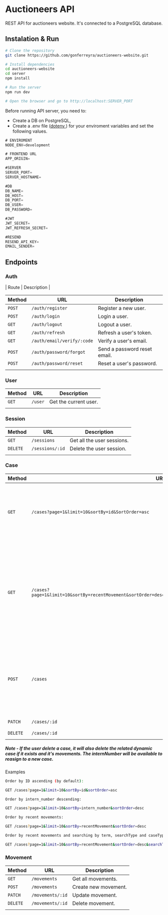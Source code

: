 # Auctioneers API

REST API for auctioneers website. It's connected to a PostgreSQL database.

## Instalation & Run

```bash
# Clone the repository
git clone https://github.com/gonferreyra/auctioneers-website.git

# Install dependencies
cd auctioneers-website
cd server
npm install

# Run the server
npm run dev

# Open the browser and go to http://localhost:SERVER_PORT
```

Before running API server, you need to:

- Create a DB on PostgreSQL,
- Create a .env file ([dotenv
  ](https://www.npmjs.com/package/dotenv)) for your enviroment variables and set the following values.

```go
# ENVIROMENT
NODE_ENV=development

# FRONTEND URL
APP_ORIGIN=

#SERVER
SERVER_PORT=
SERVER_HOSTNAME=

#DB
DB_NAME=
DB_HOST=
DB_PORT=
DB_USER=
DB_PASSWORD=

#JWT
JWT_SECRET=
JWT_REFRESH_SECRET=

#RESEND
RESEND_API_KEY=
EMAIL_SENDER=
```

## Endpoints

### Auth

| Route | Description |

| Method | URL                        | Description                  |
| ------ | -------------------------- | ---------------------------- |
| `POST` | `/auth/register`           | Register a new user.         |
| `POST` | `/auth/login`              | Login a user.                |
| `GET`  | `/auth/logout`             | Logout a user.               |
| `GET`  | `/auth/refresh`            | Refresh a user's token.      |
| `GET`  | `/auth/email/verify/:code` | Verify a user's email.       |
| `POST` | `/auth/password/forgot`    | Send a password reset email. |
| `POST` | `/auth/password/reset`     | Reset a user's password.     |
|        |

### User

| Method | URL     | Description           |
| ------ | ------- | --------------------- |
| `GET`  | `/user` | Get the current user. |
|        |

### Session

| Method   | URL             | Description                |
| -------- | --------------- | -------------------------- |
| `GET`    | `/sessions`     | Get all the user sessions. |
| `DELETE` | `/sessions/:id` | Delete the user session.   |
|          |

### Case

| Method   | URL                                                                                                            | Description                                                                                                                             |
| -------- | -------------------------------------------------------------------------------------------------------------- | --------------------------------------------------------------------------------------------------------------------------------------- |
| `GET`    | `/cases?page=1&limit=10&sortBy=id&SortOrder=asc`                                                               | Get all cases with pagination and sorted by id in ascending or descending order.                                                        |
| `GET`    | `/cases?page=1&limit=10&sortBy=recentMovement&sortOrder=desc&searchTerm=something&searchType=all&caseType=all` | Get all cases with pagination, sorted by recent movements in ascending or descending order and search by term, searchType and caseType. |
| `POST`   | `/cases`                                                                                                       | Add a new Case. Depending on the caseType it will also create a dynamic case with the specific type.                                    |
| `PATCH`  | `/cases/:id`                                                                                                   | Update cases                                                                                                                            |
| `DELETE` | `/cases/:id`                                                                                                   | Delete case                                                                                                                             |
|          |

##### Note - If the user delete a case, it will also delete the related dynamic case if it exists and it's movements. The internNumber will be available to reasign to a new case.

Examples

```bash
Order by ID ascending (by default):

GET /cases?page=1&limit=10&sortBy=id&sortOrder=asc
```

```bash
Order by intern_number descending:

GET /cases?page=1&limit=10&sortBy=intern_number&sortOrder=desc
```

```bash
Order by recent movements:

GET /cases?page=1&limit=10&sortBy=recentMovement&sortOrder=desc
```

```bash
Order by recent movements and searching by term, searchType and caseType:

GET /cases?page=1&limit=10&sortBy=recentMovement&sortOrder=desc&searchTerm=caseName&searchType=recordNumber&caseType=property
```

### Movement

| Method   | URL              | Description          |
| -------- | ---------------- | -------------------- |
| `GET`    | `/movements`     | Get all movements.   |
| `POST`   | `/movements`     | Create new movement. |
| `PATCH`  | `/movements/:id` | Update movement.     |
| `DELETE` | `/movements/:id` | Delete movement.     |
|          |
